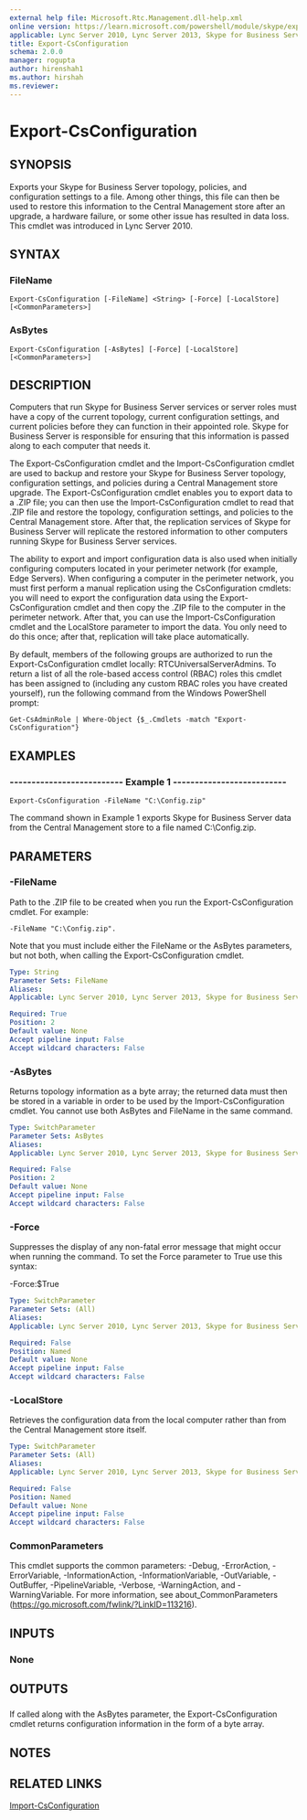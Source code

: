 ```yaml
---
external help file: Microsoft.Rtc.Management.dll-help.xml
online version: https://learn.microsoft.com/powershell/module/skype/export-csconfiguration
applicable: Lync Server 2010, Lync Server 2013, Skype for Business Server 2015, Skype for Business Server 2019
title: Export-CsConfiguration
schema: 2.0.0
manager: rogupta
author: hirenshah1
ms.author: hirshah
ms.reviewer:
---
```


# Export-CsConfiguration

## SYNOPSIS
Exports your Skype for Business Server topology, policies, and configuration settings to a file.
Among other things, this file can then be used to restore this information to the Central Management store after an upgrade, a hardware failure, or some other issue has resulted in data loss.
This cmdlet was introduced in Lync Server 2010.


## SYNTAX

### FileName
```
Export-CsConfiguration [-FileName] <String> [-Force] [-LocalStore] [<CommonParameters>]
```

### AsBytes
```
Export-CsConfiguration [-AsBytes] [-Force] [-LocalStore] [<CommonParameters>]
```

## DESCRIPTION
Computers that run Skype for Business Server services or server roles must have a copy of the current topology, current configuration settings, and current policies before they can function in their appointed role.
Skype for Business Server is responsible for ensuring that this information is passed along to each computer that needs it.

The Export-CsConfiguration cmdlet and the Import-CsConfiguration cmdlet are used to backup and restore your Skype for Business Server topology, configuration settings, and policies during a Central Management store upgrade.
The Export-CsConfiguration cmdlet enables you to export data to a .ZIP file; you can then use the Import-CsConfiguration cmdlet to read that .ZIP file and restore the topology, configuration settings, and policies to the Central Management store.
After that, the replication services of Skype for Business Server will replicate the restored information to other computers running Skype for Business Server services.

The ability to export and import configuration data is also used when initially configuring computers located in your perimeter network (for example, Edge Servers).
When configuring a computer in the perimeter network, you must first perform a manual replication using the CsConfiguration cmdlets: you will need to export the configuration data using the Export-CsConfiguration cmdlet and then copy the .ZIP file to the computer in the perimeter network.
After that, you can use the Import-CsConfiguration cmdlet and the LocalStore parameter to import the data.
You only need to do this once; after that, replication will take place automatically.

By default, members of the following groups are authorized to run the Export-CsConfiguration cmdlet locally: RTCUniversalServerAdmins.
To return a list of all the role-based access control (RBAC) roles this cmdlet has been assigned to (including any custom RBAC roles you have created yourself), run the following command from the Windows PowerShell prompt:

`Get-CsAdminRole | Where-Object {$_.Cmdlets -match "Export-CsConfiguration"}`


## EXAMPLES

### -------------------------- Example 1 --------------------------
```
Export-CsConfiguration -FileName "C:\Config.zip"
```

The command shown in Example 1 exports Skype for Business Server data from the Central Management store to a file named C:\Config.zip.


## PARAMETERS

### -FileName
Path to the .ZIP file to be created when you run the Export-CsConfiguration cmdlet.
For example: 

`-FileName "C:\Config.zip".`

Note that you must include either the FileName or the AsBytes parameters, but not both, when calling the Export-CsConfiguration cmdlet.

```yaml
Type: String
Parameter Sets: FileName
Aliases: 
Applicable: Lync Server 2010, Lync Server 2013, Skype for Business Server 2015, Skype for Business Server 2019

Required: True
Position: 2
Default value: None
Accept pipeline input: False
Accept wildcard characters: False
```

### -AsBytes
Returns topology information as a byte array; the returned data must then be stored in a variable in order to be used by the Import-CsConfiguration cmdlet.
You cannot use both AsBytes and FileName in the same command.

```yaml
Type: SwitchParameter
Parameter Sets: AsBytes
Aliases: 
Applicable: Lync Server 2010, Lync Server 2013, Skype for Business Server 2015, Skype for Business Server 2019

Required: False
Position: 2
Default value: None
Accept pipeline input: False
Accept wildcard characters: False
```

### -Force
Suppresses the display of any non-fatal error message that might occur when running the command.
To set the Force parameter to True use this syntax:

-Force:$True

```yaml
Type: SwitchParameter
Parameter Sets: (All)
Aliases: 
Applicable: Lync Server 2010, Lync Server 2013, Skype for Business Server 2015, Skype for Business Server 2019

Required: False
Position: Named
Default value: None
Accept pipeline input: False
Accept wildcard characters: False
```

### -LocalStore
Retrieves the configuration data from the local computer rather than from the Central Management store itself.

```yaml
Type: SwitchParameter
Parameter Sets: (All)
Aliases: 
Applicable: Lync Server 2010, Lync Server 2013, Skype for Business Server 2015, Skype for Business Server 2019

Required: False
Position: Named
Default value: None
Accept pipeline input: False
Accept wildcard characters: False
```

### CommonParameters
This cmdlet supports the common parameters: -Debug, -ErrorAction, -ErrorVariable, -InformationAction, -InformationVariable, -OutVariable, -OutBuffer, -PipelineVariable, -Verbose, -WarningAction, and -WarningVariable. For more information, see about_CommonParameters (https://go.microsoft.com/fwlink/?LinkID=113216).

## INPUTS

### None


## OUTPUTS

###  
If called along with the AsBytes parameter, the Export-CsConfiguration cmdlet returns configuration information in the form of a byte array.


## NOTES


## RELATED LINKS

[Import-CsConfiguration](Import-CsConfiguration.md)

